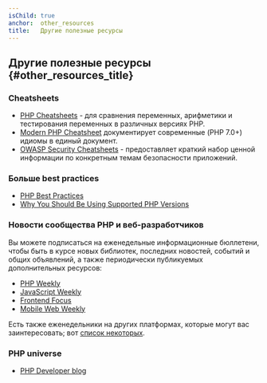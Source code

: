 ```yaml
---
isChild: true
anchor:  other_resources
title:   Другие полезные ресурсы
---
```


## Другие полезные ресурсы {#other_resources_title}

### Cheatsheets

* [PHP Cheatsheets](http://phpcheatsheets.com/) - для сравнения переменных, арифметики и тестирования переменных в
различных версиях PHP.
* [Modern PHP Cheatsheet](https://github.com/smknstd/modern-php-cheatsheet) документирует современные (PHP 7.0+) идиомы
в единый документ.
* [OWASP Security Cheatsheets](https://www.owasp.org/index.php/OWASP_Cheat_Sheet_Series) - предоставляет краткий набор
ценной информации по конкретным темам безопасности приложений.

### Больше best practices

* [PHP Best Practices](https://phpbestpractices.org/)
* [Why You Should Be Using Supported PHP Versions](https://kinsta.com/blog/php-versions/)

### Новости сообщества PHP и веб-разработчиков

Вы можете подписаться на еженедельные информационные бюллетени, чтобы быть в курсе новых библиотек, последних новостей,
событий и общих объявлений, а также периодически публикуемых дополнительных ресурсов:

* [PHP Weekly](http://www.phpweekly.com)
* [JavaScript Weekly](https://javascriptweekly.com/)
* [Frontend Focus](https://frontendfoc.us/)
* [Mobile Web Weekly](https://mobiledevweekly.com/)

Есть также еженедельники на других платформах, которые могут вас заинтересовать; вот
[список некоторых](https://github.com/jondot/awesome-weekly).

### PHP universe

* [PHP Developer blog](https://blog.phpdeveloper.org/)
